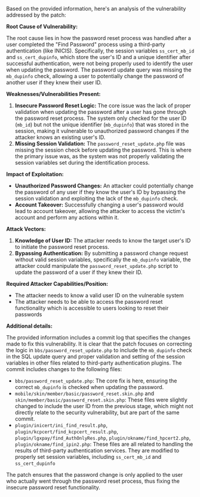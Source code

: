 Based on the provided information, here's an analysis of the vulnerability addressed by the patch:

**Root Cause of Vulnerability:**

The root cause lies in how the password reset process was handled after a user completed the "Find Password" process using a third-party authentication (like INICIS). Specifically, the session variables `ss_cert_mb_id` and `ss_cert_dupinfo`, which store the user's ID and a unique identifier after successful authentication, were not being properly used to identify the user when updating the password. The password update query was missing the `mb_dupinfo` check, allowing a user to potentially change the password of another user if they knew their user ID.

**Weaknesses/Vulnerabilities Present:**

1.  **Insecure Password Reset Logic:** The core issue was the lack of proper validation when updating the password after a user has gone through the password reset process. The system only checked for the user ID (`mb_id`) but not the unique identifier (`mb_dupinfo`) that was stored in the session, making it vulnerable to unauthorized password changes if the attacker knows an existing user's ID.
2.  **Missing Session Validation:**  The `password_reset_update.php` file was missing the session check before updating the password. This is where the primary issue was, as the system was not properly validating the session variables set during the identification process.

**Impact of Exploitation:**

*   **Unauthorized Password Changes:** An attacker could potentially change the password of any user if they know the user's ID by bypassing the session validation and exploiting the lack of the `mb_dupinfo` check.
*   **Account Takeover:** Successfully changing a user's password would lead to account takeover, allowing the attacker to access the victim's account and perform any actions within it.

**Attack Vectors:**

1.  **Knowledge of User ID:** The attacker needs to know the target user's ID to initiate the password reset process.
2.  **Bypassing Authentication:** By submitting a password change request without valid session variables, specifically the `mb_dupinfo` variable, the attacker could manipulate the `password_reset_update.php` script to update the password of a user if they knew their ID.

**Required Attacker Capabilities/Position:**

*   The attacker needs to know a valid user ID on the vulnerable system
*   The attacker needs to be able to access the password reset functionality which is accessible to users looking to reset their passwords

**Additional details:**

The provided information includes a commit log that specifies the changes made to fix this vulnerability. It is clear that the patch focuses on correcting the logic in `bbs/password_reset_update.php` to include the `mb_dupinfo` check in the SQL update query and proper validation and setting of the session variables in other files related to third-party authentication plugins. The commit includes changes to the following files:

*   `bbs/password_reset_update.php`: The core fix is here, ensuring the correct `mb_dupinfo` is checked when updating the password.
*   `mobile/skin/member/basic/password_reset.skin.php` and `skin/member/basic/password_reset.skin.php`: These files were slightly changed to include the user ID from the previous stage, which might not directly relate to the security vulnerability, but are part of the same commit.
*   `plugin/inicert/ini_find_result.php`, `plugin/kcpcert/find_kcpcert_result.php`, `plugin/lgxpay/find_AuthOnlyRes.php`, `plugin/okname/find_hpcert2.php`, `plugin/okname/find_ipin2.php`: These files are all related to handling the results of third-party authentication services. They are modified to properly set session variables, including `ss_cert_mb_id` and `ss_cert_dupinfo`

The patch ensures that the password change is only applied to the user who actually went through the password reset process, thus fixing the insecure password reset functionality.